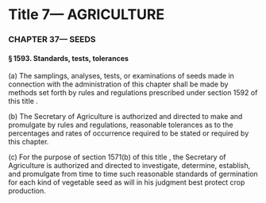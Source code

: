 
# Title 7— AGRICULTURE
### CHAPTER 37— SEEDS
#### § 1593. Standards, tests, tolerances

(a) The samplings, analyses, tests, or examinations of seeds made in connection with the administration of this chapter shall be made by methods set forth by rules and regulations prescribed under section 1592 of this title .

(b) The Secretary of Agriculture is authorized and directed to make and promulgate by rules and regulations, reasonable tolerances as to the percentages and rates of occurrence required to be stated or required by this chapter.

(c) For the purpose of section 1571(b) of this title , the Secretary of Agriculture is authorized and directed to investigate, determine, establish, and promulgate from time to time such reasonable standards of germination for each kind of vegetable seed as will in his judgment best protect crop production.
